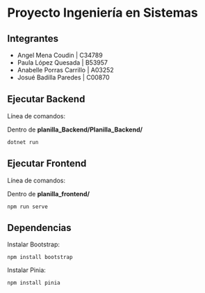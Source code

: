# Proyecto Ingeniería en Sistemas

## Integrantes

- Angel Mena Coudin | C34789
- Paula López Quesada | B53957
- Anabelle Porras Carrillo | A03252
- Josué Badilla Paredes | C00870

## Ejecutar Backend

Línea de comandos:

Dentro de **planilla_Backend/Planilla_Backend/**

`dotnet run`

## Ejecutar Frontend

Línea de comandos:

Dentro de **planilla_frontend/**

`npm run serve`

## Dependencias

Instalar Bootstrap:

`npm install bootstrap`

Instalar Pinia:

`npm install pinia`
